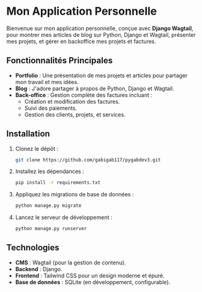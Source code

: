 
# Mon Application Personnelle

Bienvenue sur mon application personnelle, conçue avec **Django Wagtail**, pour montrer mes articles de blog sur Python, Django et Wagtail, présenter mes projets, et gérer en backoffice mes projets et factures.

## Fonctionnalités Principales

- **Portfolio** : Une présentation de mes projets et articles pour partager mon travail et mes idées.
- **Blog** : J'adore partager à propos de Python, Django et Wagtail.
- **Back-office** : Gestion complète des factures incluant :
  - Création et modification des factures.
  - Suivi des paiements.
  - Gestion des clients, projets, et services.

## Installation

1. Clonez le dépôt :
   ```bash
   git clone https://github.com/gabigab117/pygabdev3.git
   ```

2. Installez les dépendances :
   ```bash
   pip install -r requirements.txt
   ```

3. Appliquez les migrations de base de données :
   ```bash
   python manage.py migrate
   ```

4. Lancez le serveur de développement :
   ```bash
   python manage.py runserver
   ```

## Technologies

- **CMS** : Wagtail (pour la gestion de contenu).
- **Backend** : Django.
- **Frontend** : Tailwind CSS pour un design moderne et épuré.
- **Base de données** : SQLite (en développement, configurable).
